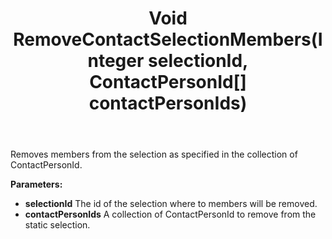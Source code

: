 ﻿---
uid: crmscript_ref_NSSelectionAgent_RemoveContactSelectionMembers
title: Void RemoveContactSelectionMembers(Integer selectionId, ContactPersonId[] contactPersonIds)
intellisense: NSSelectionAgent.RemoveContactSelectionMembers
keywords: NSSelectionAgent, RemoveContactSelectionMembers
so.topic: reference
---

Removes members from the selection as  specified in the collection of ContactPersonId.

**Parameters:**
 - **selectionId** The id of the selection where to members will be removed.
 - **contactPersonIds** A collection of ContactPersonId to remove from the static selection.
